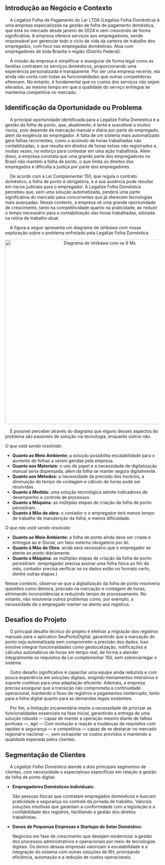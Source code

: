 ## Introdução ao Negócio e Contexto 

&nbsp;&nbsp;&nbsp;&nbsp;A Legalize Folha de Pagamento do Lar LTDA (Legalize Folha Doméstica) é uma empresa especializada na gestão de folha de pagamento doméstica, que está no mercado desde janeiro de 2024 e vem crescendo de forma significativa. A empresa oferece serviços aos empregadores, sendo responsável por gerenciar todo o ciclo de vida da carteira de trabalho dos empregados, com foco nas empregadas domésticas. Atua com empregadores de toda Brasília e região (Distrito Federal).

&nbsp;&nbsp;&nbsp;&nbsp;A missão da empresa é simplificar e assegurar de forma legal como as famílias contratam os serviços domésticos, proporcionando uma experiência personalizada e transparente. Por ser uma empresa recente, ela ainda não conta com todas as funcionalidades que outras competidoras oferecem. No entanto, é fundamental que os custos dos serviços não sejam elevados, ao mesmo tempo em que a qualidade do serviço entregue se mantenha competitiva no mercado.


## Identificação da Oportunidade ou Problema 

&nbsp;&nbsp;&nbsp;&nbsp;A principal oportunidade identificada para a Legalize Folha Doméstica é a gestão da folha de ponto, que, atualmente, é lenta e suscetível a muitos riscos, pois depende da marcação manual e diária por parte do empregado, além da exigência do empregador. A falta de um sistema mais automatizado gera falhas recorrentes, como o acúmulo de horas trabalhadas não contabilizadas, o que resulta em direitos de horas extras não registrados e, muitas vezes, no esforço para contestar em uma ação trabalhista. Além disso, a empresa constata que uma grande parte dos empregadores no Brasil não mantém a folha de ponto, o que limita os direitos dos empregados e dificulta a justiça por parte dos empregadores.

&nbsp;&nbsp;&nbsp;&nbsp;De acordo com a Lei Complementar 150, que regula o contrato doméstico, a folha de ponto é obrigatória, e a sua ausência pode resultar em riscos judiciais para o empregador. A  Legalize Folha Doméstica percebeu que, sem uma solução automatizada, perderá uma parte significativa do mercado para concorrentes que já oferecem tecnologias mais avançadas. Nesse contexto, a empresa vê uma grande oportunidade de crescimento, tanto na competitividade quanto na praticidade, ao reduzir o tempo necessário para a contabilização das horas trabalhadas, adotada na rotina de trabalho atual.

&nbsp;&nbsp;&nbsp;&nbsp;A figura a seguir apresenta um diagrama de ishikawa com nossa exploração sobre o problema enfretado pela Legalize Folha Doméstica.

<div style="text-align: center;">
  <img src="assets/icons/diagrama de ishikawa-v1.0.png" alt="Diagrama de ishikawa com os 6 Ms" width="600">
</div>

&nbsp;&nbsp;&nbsp;&nbsp;É possível perceber através do diagrama que elguns desses aspectos do problema são passíveis de solução via tecnologia, enquanto outros não.

*O que está sendo resolvido:*
  - **Quanto ao Meio Ambiente:** a solução possibilita escalabilidade para o aumento de folhas a serem geridas pela empresa.
  - **Quanto aos Materiais:** o uso de papel e a necessidade de digitalização manual seria dispensada, além da folha se manter segura digitalmente.
  - **Quanto aos Métodos:** a necessidade da precisão dos horários, a diminuição do tempo de contagem e cálculo de horas pode ser resolvidas.
  - **Quanto à Medida:** uma solução tecnológica admite indicadores de desempenho e controle de processos.
  - **Quanto a Máquina:** as múltiplas etapas de criação da folha de ponto persistiram.
  - **Quanto à Mão de obra:** o contador e o empregador terá menos tempo de trabalho de manutenção da folha, e menos dificuldade.

*O que não está sendo resolvido:*
  - **Quanto ao Meio Ambiente:** a folha de ponto ainda deve ser criada e entregue ao e-Social, um fator externo obrigatório por lei.
  - **Quanto à Mão de Obra:** ainda será necessário que o empregador se atente ao ponto diáriamente.
  - **Quanto a Máquina:** as múltiplas etapas de criação da folha de ponto persistiram. (empregador precisa assinar uma folha física ao fim do mês, contador precisa verificar se os dados estão no formato certo, dentre outras etapas.)


Nesse contexto, observa-se que a digitalização da folha de ponto resolveria questões como demora, precisão na marcação e contagem de horas, eliminando inconsistências e reduzindo tempo de processamento. No entanto, não resolveria outros problemas como, por exemplo, a necessidade de o empregado manter-se atento aos registros.

##  Desafios do Projeto

&nbsp;&nbsp;&nbsp;&nbsp;O principal desafio técnico do projeto é efetivar a migração dos registros manuais para o aplicativo SeuPontoDigital, garantindo que a marcação do ponto seja automatizada sem comprometer a precisão dos dados. Isso envolve integrar funcionalidades como geolocalização, notificações e cálculos automáticos de horas em tempo real, de forma a atender integralmente os requisitos da Lei complementar 150, sem sobrecarregar o sistema.

&nbsp;&nbsp;&nbsp;&nbsp;Outro desafio significativo é capacitar uma equipe ainda reduzida e com pouca experiência em soluções digitais, exigindo treinamentos intensivos e suporte contínuo para uma adaptação eficiente. Ademais, a empresa precisa assegurar que a transição não comprometa a continuidade operacional, mantendo o fluxo de registros e pagamentos ininterrupto, tanto para a folha digital quanto para as demandas legais existentes.

&nbsp;&nbsp;&nbsp;&nbsp;Por fim, a limitação orçamentária impõe a necessidade de priorizar as funcionalidades essenciais na fase inicial, garantindo a entrega de uma solução robusta — capaz de manter a operação mesmo diante de falhas pontuais —, ágil — Com evolução e reação a mudanças de requisitos com rapidez e segurança — e competitiva — capaz de se destacar no mercado regional e nacional —, sem extrapolar os custos previstos e mantendo a qualidade esperada pelos clientes.

## Segmentação de Clientes 

&nbsp;&nbsp;&nbsp;&nbsp;A *Legalize Folha Doméstica* atende a dois principais segmentos de clientes, com necessidade e expectativas específicas em relação à gestão da folha de ponto digital:

- **Empregadores Domésticos Individuais:**

    São pessoas físicas que contratam empregados domésticos e buscam praticidade e segurança no controle da jornada de trabalho. Valoriza soluções intuitivas que garantam a conformidade com a legislação e a confiabilidade dos registros, facilitando a gestão dos direitos trabalhistas.

- **Donos de Pequenas Empresas e Startups do Setor Doméstico:**

    Negócios em fase de crescimento que desejam modernizar a gestão dos processos administrativos e operacionais por meio de tecnologias digitais. Os donos dessas empresas valorizam a escalabilidade e a integração do sistema com outras soluções de RH, priorizando eficiência, automação e a redução de custos operacionais.


